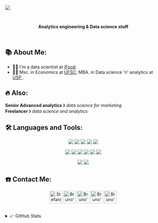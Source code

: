 <img src="https://github.com/brunhs/brunhs/blob/main/Misc/title_banner.gif" />

<!-- is a ✨ _special_ ✨ repository because its `README.md` (this file) appears on your GitHub profile.-->
<p>&nbsp;</p>

<p align="center">
  <b>Analytics engineering & Data science stuff</b>
<p>&nbsp;</p>
  
  
## 📚 About Me:
- 👨‍💻 I'm a data scientist at <a href = "https://www.ifood.com.br/"> iFood</a>.
- 👨‍💻 Msc. in Economics at <a href = "https://ufsc.br/"> UFSC</a>; MBA. in Data science 'n' analytics at <a href = "https://mbauspesalq.com/#sobre"> USP </a>.


## 🔥 Also:  
<p align="left">
<b>Senior Advanced analytics</b> &#12299; <i>data science for marketing</i>
<br/>
<b>Freelancer</b> &#12299; <i>data science and analytics</i>


  

## 🛠️ Languages and Tools:
<p align="center">
  <img src="https://img.shields.io/static/v1?label=&message=languages:&color=555&style=flat-square" /> <img src="https://img.shields.io/static/v1?logo=python&label=&message=python&color=111&logoColor=AAA&style=flat-square&link=" /> <img src="https://img.shields.io/static/v1?logo=javascript&label=&message=javascript&color=111&logoColor=AAA&style=flat-square" /> <img src="https://img.shields.io/static/v1?logo=R&label=&message=R&color=111&logoColor=AAA&style=flat-square" /> <img src="https://img.shields.io/static/v1?label=&message=SQL&color=111&logoColor=AAA&style=flat-square" />

<p align="center">
<img src="https://img.shields.io/static/v1?label=&message=tools:&color=555&style=flat-square" />
<img src="https://img.shields.io/static/v1?logo=docker&label=&message=docker&color=111&logoColor=AAA&style=flat-square" />
<img src="https://img.shields.io/static/v1?logo=databricks&label=&message=databricks&color=111&logoColor=AAA&style=flat-square" />
<img src="https://img.shields.io/static/v1?logo=vim&label=&message=vim&color=111&logoColor=AAA&style=flat-square" />
<img src="https://img.shields.io/static/v1?logo=git&label=&message=git&color=111&logoColor=AAA&style=flat-square" />
<img src="https://img.shields.io/static/v1?logo=linux&label=&message=linux&color=111&logoColor=AAA&style=flat-square" />    

<p align="center">
<img src="https://img.shields.io/static/v1?label=&message=@&color=555&style=flat-square" />
<img src="https://img.shields.io/static/v1?label=&message=iFood&logoColor=ffffff&style=flat-square" />
  
## ☎️ Contact Me:
<p align="center">
  <a href="https://twitter.com/brunocodeson"><img align="center" alt="Stefanie's Twitter" width="40px" src="https://cdn.jsdelivr.net/npm/simple-icons@v3/icons/twitter.svg" /></a>
  <a href="https://www.instagram.com/brunocodes.on/"><img align="center" alt="Bruno's Instagram" width="40px" src="https://cdn.jsdelivr.net/npm/simple-icons@v3/icons/instagram.svg" /></a>
<a href="https://tiktok.com/brunocodeson"><img align="center" alt="Bruno's Twitter" width="40px" src="https://cdn.jsdelivr.net/npm/simple-icons@v3/icons/tiktok.svg" /></a>
  <a href="https://www.linkedin.com/in/bruno-schock/"><img align="center" alt="Bruno's LinkedIn" width="40px" src="https://cdn.jsdelivr.net/npm/simple-icons@v3/icons/linkedin.svg" /></a>
  <a href="mailto:brunhensch@gmail.com"><img align="center" alt="Bruno's LinkedIn" width="40px" src="https://cdn.jsdelivr.net/npm/simple-icons@v3/icons/gmail.svg" /></a>

<br/>
<br/>

<details>
  <summary>📈 GitHub Stats</summary>

  <a href = "https://github.com/brunhs/github-readme-stats"><img src="https://github-readme-stats.vercel.app/api/top-langs/?username=brunhs&layout=compact&hide=html" />< /a>  <a href = "https://github.com/brunhs/github-readme-stats"><img src="https://github-readme-stats.vercel.app/api?username=brunhs&count_private=true&show_icons=true" />< /a>


  

<!-- [![Brun's github stats](https://github-readme-stats.vercel.app/api?username=brunhs&count_private=true&show_icons=true)](https://github.com/brunhs/github-readme-stats) -->

<!--[![Top Langs](https://github-readme-stats.vercel.app/api/top-langs/?username=brunhs&layout=compact&hide=html)](https://github.com/brunhs/github-readme-stats)
</details> -->


  
</details>


[work]: https://www.ifood.com.br/
